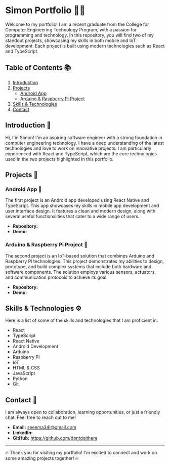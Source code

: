 # Simon  Portfolio 👨‍💻 

Welcome to my portfolio! I am a recent graduate from the College for Computer Engineering Technology Program, with a passion for programming and technology. In this repository, you will find two of my standout projects, showcasing my skills in both mobile and IoT development. Each project is built using modern technologies such as React and TypeScript. 

## Table of Contents 📚

1. [Introduction](#introduction)
2. [Projects](#projects)
   - [Android App](#android-app)
   - [Arduino & Raspberry Pi Project](#arduino--raspberry-pi-project)
3. [Skills & Technologies](#skills--technologies)
4. [Contact](#contact)

## Introduction 🚀

Hi, I'm Simon! I'm an aspiring software engineer with a strong foundation in computer engineering technology. I have a deep understanding of the latest technologies and love to work on innovative projects. I am particularly experienced with React and TypeScript, which are the core technologies used in the two projects highlighted in this portfolio.

## Projects 💼

### Android App 📱

The first project is an Android app developed using React Native and TypeScript. This app showcases my skills in mobile app development and user interface design. It features a clean and modern design, along with several useful functionalities that cater to a wide range of users.

* **Repository:** 
* **Demo:** 

### Arduino & Raspberry Pi Project 🤖

The second project is an IoT-based solution that combines Arduino and Raspberry Pi technologies. This project demonstrates my abilities to design, prototype, and build complex systems that include both hardware and software components. The solution employs various sensors, actuators, and communication protocols to achieve its goal.

* **Repository:** 
* **Demo:** 

## Skills & Technologies ⚙️

Here is a list of some of the skills and technologies that I am proficient in:

* React
* TypeScript
* React Native
* Android Development
* Arduino
* Raspberry Pi
* IoT
* HTML & CSS
* JavaScript
* Python
* Git

## Contact 📧

I am always open to collaboration, learning opportunities, or just a friendly chat. Feel free to reach out to me!

* **Email:** seeema34l@gmail.com
* **LinkedIn:** 
* **GitHub:** https://github.com/dontdoithere

---

🔥 Thank you for visiting my portfolio! I'm excited to connect and work on some amazing projects together! 🔥
